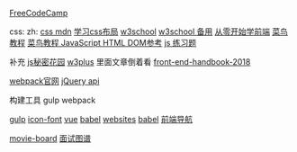 [FreeCodeCamp](https://www.freecodecamp.cn/challenges/say-hello-to-html-element)

css:
zh:
[css mdn](https://developer.mozilla.org/zh-CN/docs/Learn/CSS)
[学习css布局](http://zh.learnlayout.com/)
[w3school](https://www.w3schools.com/jS/default.asp)
[w3school 备用](https://www.quanzhanketang.com/css/css_intro.html)
[从零开始学前端](https://github.com/smyhvae/Web)
[菜鸟教程](http://www.runoob.com/html/html-tutorial.html)
[菜鸟教程 JavaScript HTML DOM参考](http://www.runoob.com/jsref/jsref-obj-array.html)
[js 练习题](https://www.w3resource.com/javascript-exercises/javascript-basic-exercises.php)

补充
[js秘密花园](http://bonsaiden.github.io/JavaScript-Garden/zh/#object.general)
[w3plus](http://www.w3cplus.com/) 里面文章倒着看
[front-end-handbook-2018](https://github.com/xitu/front-end-handbook-2018/blob/zh-Hans/learning/browsers.md)


[webpack官网](https://webpack.docschina.org/concepts/)
[jQuery api](http://hemin.cn/jq/index.html)


构建工具
gulp webpack

[gulp](https://www.gulpjs.com.cn/)
[icon-font](http://www.iconfont.cn/)
[vue](https://cn.vuejs.org/v2/guide/index.html)
[babel](https://www.babeljs.cn/)
[websites](http://www.bootcss.com/)
[babel](https://www.babeljs.cn/)
[前端导航](http://www.alloyteam.com/nav/)

[movie-board](https://github.com/MagicCube/movie-board/tree/master)
[面试图谱](https://yuchengkai.cn/docs/zh/)
